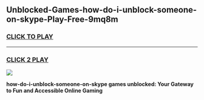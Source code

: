 
## Unblocked-Games-how-do-i-unblock-someone-on-skype-Play-Free-9mq8m
<h3>
<a href="https://premium76.site?title=how-do-i-unblock-someone-on-skype&ref=20M">CLICK TO PLAY</a></h3>
<hr>

<h3>
<a href="https://premium76.site?title=how-do-i-unblock-someone-on-skype&ref=20M">CLICK 2 PLAY</a>
  
</h3>

<a href="https://premium76.site?title=how-do-i-unblock-someone-on-skype&ref=19M"><img src="https://clearcache.store/games.png"></a>


**how-do-i-unblock-someone-on-skype games unblocked: Your Gateway to Fun and Accessible Online Gaming**
